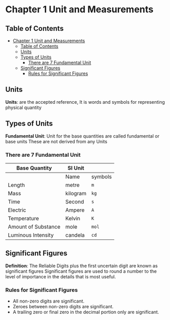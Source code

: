 # Chapter 1 Unit and Measurements

## Table of Contents

- [Chapter 1 Unit and Measurements](#chapter-1-unit-and-measurements)
  - [Table of Contents](#table-of-contents)
  - [Units](#units)
  - [Types of Units](#types-of-units)
    - [There are 7 Fundamental Unit](#there-are-7-fundamental-unit)
  - [Significant Figures](#significant-figures)
    - [Rules for Significant Figures](#rules-for-significant-figures)

## Units

**Units**: are the accepted reference, It is words and symbols for representing physical quantity

## Types of Units

**Fundamental Unit**: Unit for the base quantities are called fundamental or base units These are not derived from any Units

### There are 7 Fundamental Unit

| Base Quantity | SI Unit | |
| -------- | ------- | ---|
|           |Name | symbols|
|           Length| metre| `m`|
| Mass| kilogram| `kg`|
| Time | Second | `s`|
| Electric| Ampere| `A`|
|Temperature| Kelvin| `K`|
|Amount of Substance| mole|`mol`|
|Luminous Intensity| candela | `cd`|

## Significant Figures

**Definition**: The Reliable Digits plus the first uncertain digit are known as significant figures Significant figures are used to round a number to the level of importance in the details that is most useful.

### Rules for Significant Figures

- All non-zero digits are significant.
- Zeroes between non-zero digits are significant.
- A trailing zero or final zero in the decimal portion only are significant.
